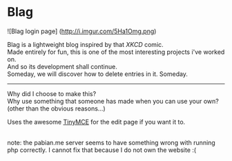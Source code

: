 Blag
====

![Blag login page] (http://i.imgur.com/5Ha1Omg.png)

Blag is a lightweight blog inspired by that _XKCD_ comic.<br>
Made entirely for fun, this is one of the most interesting projects i've worked on.<br>
And so its development shall continue.<br>
Someday, we will discover how to delete entries in it. Someday.<br>
<hr>
Why did I choose to make this?<br>
Why use something that someone has made when you can use your own?<br>
(other than the obvious reasons...)
<br>

Uses the awesome [TinyMCE](http://www.tinymce.com/ "TinyMCE website") for the edit page if you want it to.
<br>

<br>
note: the pabian.me server seems to have something wrong with running php correctly.
I cannot fix that because I do not own the website :(
